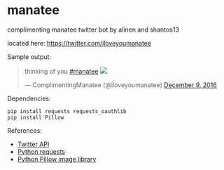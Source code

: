 # manatee
complimenting manatee twitter bot by alinen and shantos13

located here: https://twitter.com/iloveyoumanatee

Sample output:

<blockquote class="twitter-tweet" data-lang="en"><p lang="en" dir="ltr">thinking of you <a href="https://twitter.com/hashtag/manatee?src=hash">#manatee</a> <a href="https://t.co/YjgSH1Kazo"><img src="https://pbs.twimg.com/media/CzQdaQGWgAAnUpu.jpg"></a></p>&mdash; ComplimentingManatee (@iloveyoumanatee) <a href="https://twitter.com/iloveyoumanatee/status/807302576190459904">December 9, 2016</a></blockquote>


Dependencies:
```
pip install requests requests_oauthlib
pip install Pillow
```

References:
- [Twitter API](https://dev.twitter.com/rest/reference)
- [Python requests](http://docs.python-requests.org/en/master/)
- [Python Pillow image library](https://python-pillow.org/)
